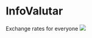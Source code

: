 # InfoValutar
Exchange rates for everyone
![](https://github.com/ignatandrei/InfoValutar/workflows/.NET%20Core/badge.svg)

<!-- START doctoc -->
<!-- END doctoc -->
